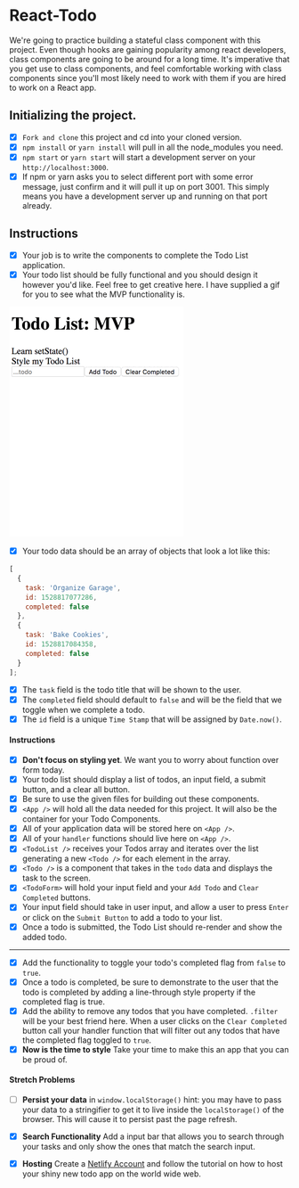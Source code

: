 # React-Todo

We're going to practice building a stateful class component with this project. Even though hooks are gaining popularity among react developers, class components are going to be around for a long time. It's imperative that you get use to class components, and feel comfortable working with class components since you'll most likely need to work with them if you are hired to work on a React app.

## Initializing the project.

- [X] `Fork and clone` this project and cd into your cloned version.
- [X] `npm install` or `yarn install` will pull in all the node_modules you need.
- [X] `npm start` or `yarn start` will start a development server on your `http://localhost:3000`.
- [X] If npm or yarn asks you to select different port with some error message, just confirm and it will pull it up on port 3001. This simply means you have a development server up and running on that port already.

## Instructions

- [X] Your job is to write the components to complete the Todo List application.
- [X] Your todo list should be fully functional and you should design it however you'd like. Feel free to get creative here. I have supplied a gif for you to see what the MVP functionality is.

![Todo App MVP](todo.gif)

- [X] Your todo data should be an array of objects that look a lot like this:

```js
[
  {
    task: 'Organize Garage',
    id: 1528817077286,
    completed: false
  },
  {
    task: 'Bake Cookies',
    id: 1528817084358,
    completed: false
  }
];
```

- [X] The `task` field is the todo title that will be shown to the user.
- [X] The `completed` field should default to `false` and will be the field that we toggle when we complete a todo.
- [X] The `id` field is a unique `Time Stamp` that will be assigned by `Date.now()`.

#### Instructions

- [X] **Don't focus on styling yet**. We want you to worry about function over form today.
- [X] Your todo list should display a list of todos, an input field, a submit button, and a clear all button.
- [X] Be sure to use the given files for building out these components.
- [X] `<App />` will hold all the data needed for this project. It will also be the container for your Todo Components.
- [X] All of your application data will be stored here on `<App />`.
- [X] All of your `handler` functions should live here on `<App />`.
- [X] `<TodoList />` receives your Todos array and iterates over the list generating a new `<Todo />` for each element in the array.
- [X] `<Todo />` is a component that takes in the `todo` data and displays the task to the screen.
- [X] `<TodoForm>` will hold your input field and your `Add Todo` and `Clear Completed` buttons.
- [X] Your input field should take in user input, and allow a user to press `Enter` or click on the `Submit Button` to add a todo to your list.
- [X] Once a todo is submitted, the Todo List should re-render and show the added todo.

---

- [X] Add the functionality to toggle your todo's completed flag from `false` to `true`.
- [X] Once a todo is completed, be sure to demonstrate to the user that the todo is completed by adding a line-through style property if the completed flag is true.
- [X] Add the ability to remove any todos that you have completed. `.filter` will be your best friend here. When a user clicks on the `Clear Completed` button call your handler function that will filter out any todos that have the completed flag toggled to `true`.
- [X] **Now is the time to style** Take your time to make this an app that you can be proud of.

#### Stretch Problems

- [ ] **Persist your data** in `window.localStorage()` hint: you may have to pass your data to a stringifier to get it to live inside the `localStorage()` of the browser. This will cause it to persist past the page refresh.

- [X] **Search Functionality** Add a input bar that allows you to search through your tasks and only show the ones that match the search input.

- [X] **Hosting** Create a [Netlify Account](https://www.netlify.com/) and follow the tutorial on how to host your shiny new todo app on the world wide web.
